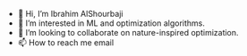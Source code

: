 - 👋 Hi, I’m Ibrahim AlShourbaji
- 👀 I’m interested in ML and optimization algorithms.
- 💞️ I’m looking to collaborate on nature-inspired optimization.
- 📫 How to reach me email  


<!---
IBRAlShourbaji/IBRAlShourbaji is a ✨ special ✨ repository because its `README.md` (this file) appears on your GitHub profile.
You can click the Preview link to take a look at your changes.
--->
